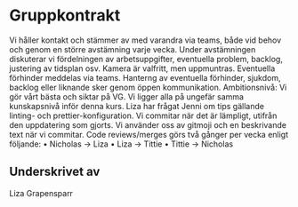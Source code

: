 # Gruppkontrakt
Vi håller kontakt och stämmer av med varandra via teams, både vid behov och genom en större avstämning varje vecka. Under avstämningen diskuterar vi fördelningen av arbetsuppgifter, eventuella problem, backlog, justering av tidsplan osv. Kamera är valfritt, men uppmuntras.
Eventuella förhinder meddelas via teams. Hanterng av eventuella förhinder, sjukdom, backlog eller liknande sker genom öppen kommunikation.
Ambitionsnivå: Vi gör vårt bästa och siktar på VG.
Vi ligger alla på ungefär samma kunskapsnivå inför denna kurs.
Liza har frågat Jenni om tips gällande linting- och prettier-konfiguration.
Vi commitar när det är lämpligt, utifrån den uppdatering som gjorts. Vi använder oss av gitmoji och en beskrivande text när vi commitar.
Code reviews/merges görs två gånger per vecka enligt följande:
•	Nicholas -> Liza
•	Liza -> Tittie
•	Tittie -> Nicholas

## Underskrivet av
Liza Grapensparr

